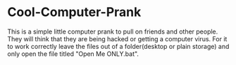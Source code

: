 # Cool-Computer-Prank
This is a simple little computer prank to pull on friends and other people. They will think that they are being hacked or getting a computer virus. For it to work correctly leave the files out of a folder(desktop or plain storage) and only open the file titled "Open Me ONLY.bat".
